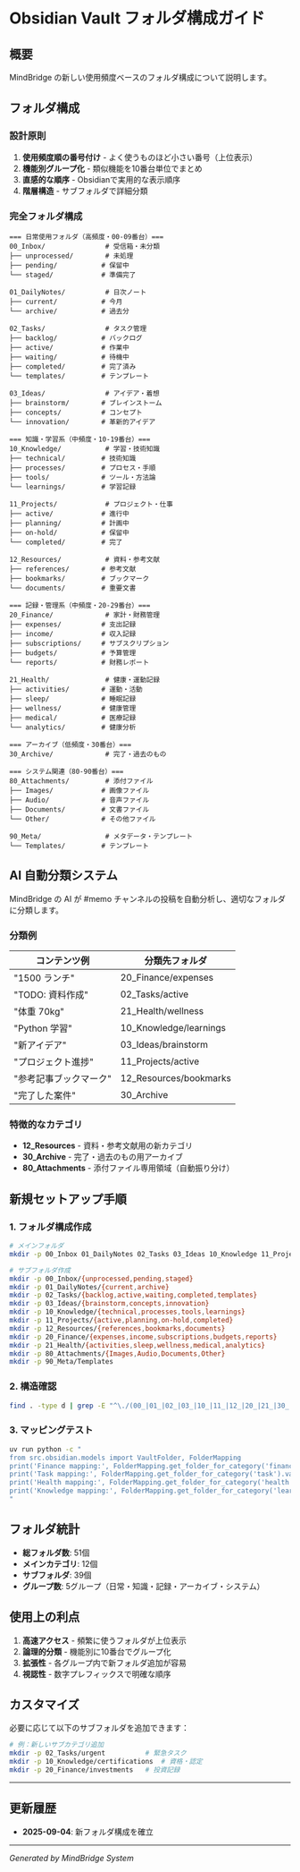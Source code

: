 # Obsidian Vault フォルダ構成ガイド

## 概要

MindBridge の新しい使用頻度ベースのフォルダ構成について説明します。

## フォルダ構成

### 設計原則

1. **使用頻度順の番号付け** - よく使うものほど小さい番号（上位表示）
2. **機能別グループ化** - 類似機能を10番台単位でまとめ
3. **直感的な順序** - Obsidianで実用的な表示順序
4. **階層構造** - サブフォルダで詳細分類

### 完全フォルダ構成

```
=== 日常使用フォルダ（高頻度・00-09番台）===
00_Inbox/               # 受信箱・未分類
├── unprocessed/        # 未処理
├── pending/           # 保留中
└── staged/            # 準備完了

01_DailyNotes/          # 日次ノート
├── current/           # 今月
└── archive/           # 過去分

02_Tasks/               # タスク管理
├── backlog/           # バックログ
├── active/            # 作業中
├── waiting/           # 待機中
├── completed/         # 完了済み
└── templates/         # テンプレート

03_Ideas/               # アイデア・着想
├── brainstorm/        # ブレインストーム
├── concepts/          # コンセプト
└── innovation/        # 革新的アイデア

=== 知識・学習系（中頻度・10-19番台）===
10_Knowledge/           # 学習・技術知識
├── technical/         # 技術知識
├── processes/         # プロセス・手順
├── tools/             # ツール・方法論
└── learnings/         # 学習記録

11_Projects/            # プロジェクト・仕事
├── active/            # 進行中
├── planning/          # 計画中
├── on-hold/           # 保留中
└── completed/         # 完了

12_Resources/           # 資料・参考文献
├── references/        # 参考文献
├── bookmarks/         # ブックマーク
└── documents/         # 重要文書

=== 記録・管理系（中頻度・20-29番台）===
20_Finance/             # 家計・財務管理
├── expenses/          # 支出記録
├── income/            # 収入記録
├── subscriptions/     # サブスクリプション
├── budgets/           # 予算管理
└── reports/           # 財務レポート

21_Health/              # 健康・運動記録
├── activities/        # 運動・活動
├── sleep/             # 睡眠記録
├── wellness/          # 健康管理
├── medical/           # 医療記録
└── analytics/         # 健康分析

=== アーカイブ（低頻度・30番台）===
30_Archive/             # 完了・過去のもの

=== システム関連（80-90番台）===
80_Attachments/         # 添付ファイル
├── Images/            # 画像ファイル
├── Audio/             # 音声ファイル
├── Documents/         # 文書ファイル
└── Other/             # その他ファイル

90_Meta/                # メタデータ・テンプレート
└── Templates/         # テンプレート
```

## AI 自動分類システム

MindBridge の AI が #memo チャンネルの投稿を自動分析し、適切なフォルダに分類します。

### 分類例

| コンテンツ例 | 分類先フォルダ |
|-------------|---------------|
| "1500 ランチ" | 20_Finance/expenses |
| "TODO: 資料作成" | 02_Tasks/active |
| "体重 70kg" | 21_Health/wellness |
| "Python 学習" | 10_Knowledge/learnings |
| "新アイデア" | 03_Ideas/brainstorm |
| "プロジェクト進捗" | 11_Projects/active |
| "参考記事ブックマーク" | 12_Resources/bookmarks |
| "完了した案件" | 30_Archive |

### 特徴的なカテゴリ

- **12_Resources** - 資料・参考文献用の新カテゴリ
- **30_Archive** - 完了・過去のもの用アーカイブ
- **80_Attachments** - 添付ファイル専用領域（自動振り分け）

## 新規セットアップ手順

### 1. フォルダ構成作成

```bash
# メインフォルダ
mkdir -p 00_Inbox 01_DailyNotes 02_Tasks 03_Ideas 10_Knowledge 11_Projects 12_Resources 20_Finance 21_Health 30_Archive 80_Attachments 90_Meta

# サブフォルダ作成
mkdir -p 00_Inbox/{unprocessed,pending,staged}
mkdir -p 01_DailyNotes/{current,archive}
mkdir -p 02_Tasks/{backlog,active,waiting,completed,templates}
mkdir -p 03_Ideas/{brainstorm,concepts,innovation}
mkdir -p 10_Knowledge/{technical,processes,tools,learnings}
mkdir -p 11_Projects/{active,planning,on-hold,completed}
mkdir -p 12_Resources/{references,bookmarks,documents}
mkdir -p 20_Finance/{expenses,income,subscriptions,budgets,reports}
mkdir -p 21_Health/{activities,sleep,wellness,medical,analytics}
mkdir -p 80_Attachments/{Images,Audio,Documents,Other}
mkdir -p 90_Meta/Templates
```

### 2. 構造確認

```bash
find . -type d | grep -E "^\./(00_|01_|02_|03_|10_|11_|12_|20_|21_|30_|80_|90_)" | sort
```

### 3. マッピングテスト

```bash
uv run python -c "
from src.obsidian.models import VaultFolder, FolderMapping
print('Finance mapping:', FolderMapping.get_folder_for_category('finance').value)
print('Task mapping:', FolderMapping.get_folder_for_category('task').value)
print('Health mapping:', FolderMapping.get_folder_for_category('health').value)
print('Knowledge mapping:', FolderMapping.get_folder_for_category('learning').value)
"
```

## フォルダ統計

- **総フォルダ数**: 51個
- **メインカテゴリ**: 12個
- **サブフォルダ**: 39個
- **グループ数**: 5グループ（日常・知識・記録・アーカイブ・システム）

## 使用上の利点

1. **高速アクセス** - 頻繁に使うフォルダが上位表示
2. **論理的分類** - 機能別に10番台でグループ化
3. **拡張性** - 各グループ内で新フォルダ追加が容易
4. **視認性** - 数字プレフィックスで明確な順序

## カスタマイズ

必要に応じて以下のサブフォルダを追加できます：

```bash
# 例：新しいサブカテゴリ追加
mkdir -p 02_Tasks/urgent          # 緊急タスク
mkdir -p 10_Knowledge/certifications  # 資格・認定
mkdir -p 20_Finance/investments   # 投資記録
```

---

## 更新履歴

- **2025-09-04**: 新フォルダ構成を確立

---

*Generated by MindBridge System*

